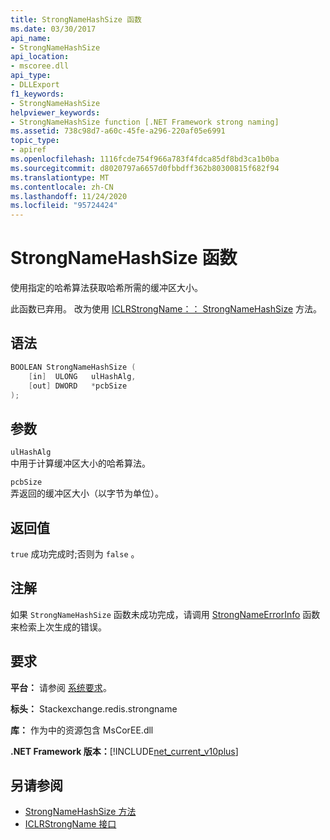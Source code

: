 ```yaml
---
title: StrongNameHashSize 函数
ms.date: 03/30/2017
api_name:
- StrongNameHashSize
api_location:
- mscoree.dll
api_type:
- DLLExport
f1_keywords:
- StrongNameHashSize
helpviewer_keywords:
- StrongNameHashSize function [.NET Framework strong naming]
ms.assetid: 738c98d7-a60c-45fe-a296-220af05e6991
topic_type:
- apiref
ms.openlocfilehash: 1116fcde754f966a783f4fdca85df8bd3ca1b0ba
ms.sourcegitcommit: d8020797a6657d0fbbdff362b80300815f682f94
ms.translationtype: MT
ms.contentlocale: zh-CN
ms.lasthandoff: 11/24/2020
ms.locfileid: "95724424"
---
```

# <a name="strongnamehashsize-function"></a>StrongNameHashSize 函数

使用指定的哈希算法获取哈希所需的缓冲区大小。  
  
 此函数已弃用。 改为使用 [ICLRStrongName：： StrongNameHashSize](../hosting/iclrstrongname-strongnamehashsize-method.md) 方法。  
  
## <a name="syntax"></a>语法  
  
```cpp  
BOOLEAN StrongNameHashSize (  
    [in]  ULONG   ulHashAlg,  
    [out] DWORD   *pcbSize  
);  
```  
  
## <a name="parameters"></a>参数  

 `ulHashAlg`  
 中用于计算缓冲区大小的哈希算法。  
  
 `pcbSize`  
 弄返回的缓冲区大小（以字节为单位）。  
  
## <a name="return-value"></a>返回值  

 `true` 成功完成时;否则为 `false` 。  
  
## <a name="remarks"></a>注解  

 如果 `StrongNameHashSize` 函数未成功完成，请调用 [StrongNameErrorInfo](strongnameerrorinfo-function.md) 函数来检索上次生成的错误。  
  
## <a name="requirements"></a>要求  

 **平台：** 请参阅 [系统要求](../../get-started/system-requirements.md)。  
  
 **标头：** Stackexchange.redis.strongname  
  
 **库：** 作为中的资源包含 MsCorEE.dll  
  
 **.NET Framework 版本：**[!INCLUDE[net_current_v10plus](../../../../includes/net-current-v10plus-md.md)]  
  
## <a name="see-also"></a>另请参阅

- [StrongNameHashSize 方法](../hosting/iclrstrongname-strongnamehashsize-method.md)
- [ICLRStrongName 接口](../hosting/iclrstrongname-interface.md)
